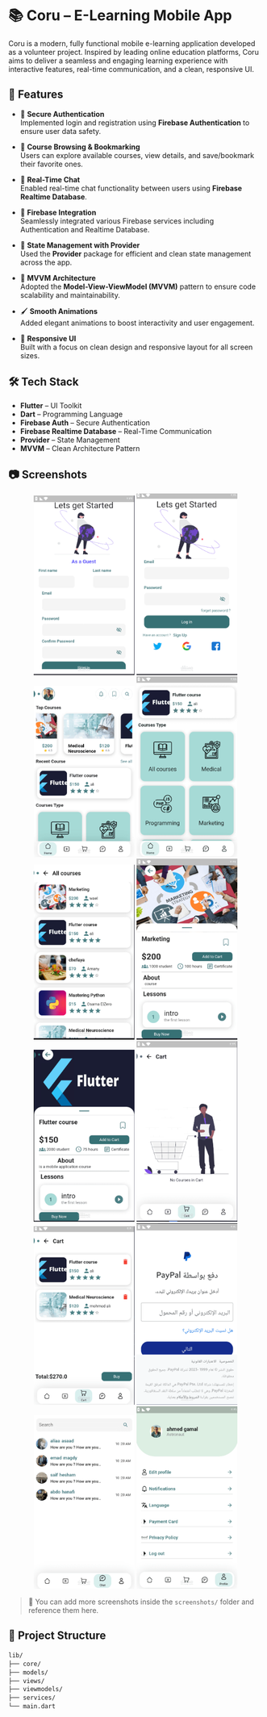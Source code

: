# 📚 Coru – E-Learning Mobile App

Coru is a modern, fully functional mobile e-learning application developed as a volunteer project. Inspired by leading online education platforms, Coru aims to deliver a seamless and engaging learning experience with interactive features, real-time communication, and a clean, responsive UI.

## 🚀 Features

- 🔐 **Secure Authentication**  
  Implemented login and registration using **Firebase Authentication** to ensure user data safety.

- 📖 **Course Browsing & Bookmarking**  
  Users can explore available courses, view details, and save/bookmark their favorite ones.

- 💬 **Real-Time Chat**  
  Enabled real-time chat functionality between users using **Firebase Realtime Database**.

- 📡 **Firebase Integration**  
  Seamlessly integrated various Firebase services including Authentication and Realtime Database.

- 🧠 **State Management with Provider**  
  Used the **Provider** package for efficient and clean state management across the app.

- 🧩 **MVVM Architecture**  
  Adopted the **Model-View-ViewModel (MVVM)** pattern to ensure code scalability and maintainability.

- 🖌️ **Smooth Animations**  
  Added elegant animations to boost interactivity and user engagement.

- 📱 **Responsive UI**  
  Built with a focus on clean design and responsive layout for all screen sizes.

## 🛠️ Tech Stack

- **Flutter** – UI Toolkit  
- **Dart** – Programming Language  
- **Firebase Auth** – Secure Authentication  
- **Firebase Realtime Database** – Real-Time Communication  
- **Provider** – State Management  
- **MVVM** – Clean Architecture Pattern  

## 📷 Screenshots

<div align="center">
<img src="https://raw.githubusercontent.com/ahmedgfouad/Coru/main/1.png" width="200"/>
<img src="https://raw.githubusercontent.com/ahmedgfouad/Coru/main/2.png" width="200"/>
<img src="https://raw.githubusercontent.com/ahmedgfouad/Coru/main/3.png" width="200"/>
<img src="https://raw.githubusercontent.com/ahmedgfouad/Coru/main/4.png" width="200"/>
</div>

<div align="center">
<img src="https://raw.githubusercontent.com/ahmedgfouad/Coru/main/5.png" width="200"/>
<img src="https://raw.githubusercontent.com/ahmedgfouad/Coru/main/6.png" width="200"/>
<img src="https://raw.githubusercontent.com/ahmedgfouad/Coru/main/7.png" width="200"/>
<img src="https://raw.githubusercontent.com/ahmedgfouad/Coru/main/8.png" width="200"/>
</div>

<div align="center">
<img src="https://raw.githubusercontent.com/ahmedgfouad/Coru/main/9.png" width="200"/>
<img src="https://raw.githubusercontent.com/ahmedgfouad/Coru/main/10.png" width="200"/>
<img src="https://raw.githubusercontent.com/ahmedgfouad/Coru/main/11.png" width="200"/>
<img src="https://raw.githubusercontent.com/ahmedgfouad/Coru/main/12.png" width="200"/>
</div>

> 📌 You can add more screenshots inside the `screenshots/` folder and reference them here.

## 📂 Project Structure

```bash
lib/
├── core/         
├── models/         
├── views/         
├── viewmodels/     
├── services/       
└── main.dart       
